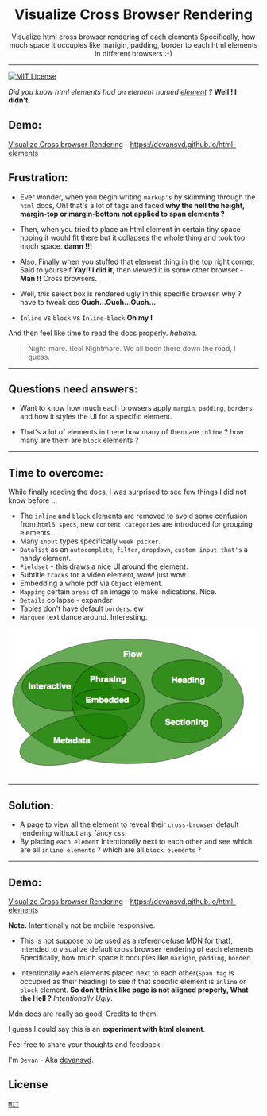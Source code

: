 <div align="center">
<h1>Visualize Cross Browser Rendering</h1>

<p>Visualize html cross browser rendering of each elements Specifically, how much space it occupies like marigin, padding, border to each html elements in different browsers :-)</p>
</div>

---

<!-- prettier-ignore-start -->
[![MIT License][license-badge]][license]
<!-- prettier-ignore-end -->

_Did you know html elements had an element named [element](https://developer.mozilla.org/en-US/docs/Web/HTML/Reference) ?_ **Well ! I didn't.**

## Demo:

[Visualize Cross browser Rendering](https://devansvd.github.io/html-elements) - https://devansvd.github.io/html-elements

## Frustration:

- Ever wonder, when you begin writing `markup's` by skimming through the `html` docs, Oh! that's a lot of tags and faced **why the hell the height, margin-top or margin-bottom not applied to span elements ?**

- Then, when you tried to place an html element in certain tiny space hoping it would fit there but it collapses the whole thing and took too much space. **damn !!!**

- Also, Finally when you stuffed that element thing in the top right corner, Said to yourself **Yay!! I did it**, then viewed it in some other browser - **Man !!** Cross browsers.

- Well, this select box is rendered ugly in this specific browser. why ? have to tweak css **Ouch...Ouch...Ouch...**

- `Inline` vs `block` vs `Inline-block` **Oh my !**

And then feel like time to read the docs properly. _hahaha_.

> Night-mare. Real Nightmare. We all been there down the road, I guess.

---

## Questions need answers:

- Want to know how much each browsers apply `margin`, `padding`, `borders` and how it styles the UI for a specific element.

- That's a lot of elements in there how many of them are `inline` ? how many are them are `block` elements ?

---

## Time to overcome:

While finally reading the docs, I was surprised to see few things I did not know before ...

- The `inline` and `block` elements are removed to avoid some confusion from `html5 specs`, new `content categories` are introduced for grouping elements.
- Many `input` types specifically `week picker`.
- `Datalist` as an `autocomplete`, `filter`, `dropdown`, `custom input that's` a handy element.
- `Fieldset` - this draws a nice UI around the element.
- Subtitle `tracks` for a video element, wow! just wow.
- Embedding a whole pdf via `Object` element.
- `Mapping` certain `areas` of an image to make indications. Nice.
- `Details` collapse - expander
- Tables don't have default `borders`. ew
- `Marquee` text dance around. Interesting.

![Content categories](https://raw.githubusercontent.com/devansvd/html-elements/master/images/content-categories.png)

---

## Solution:

- A page to view all the element to reveal their `cross-browser` default rendering without any fancy `css`.
- By placing `each element` Intentionally next to each other and see which are all `inline elements` ? which are all `block elements` ?

---

## Demo:

[Visualize Cross browser Rendering](https://devansvd.github.io/html-elements) - https://devansvd.github.io/html-elements

**Note:** Intentionally not be mobile responsive.

- This is not suppose to be used as a reference(use MDN for that), Intended to visualize default cross browser rendering of each elements Specifically, how much space it occupies like `marigin`, `padding`, `border`.

- Intentionally each elements placed next to each other(`Span tag` is occupied as their heading) to see if that specific element is `inline` or `block` element. **So don't think like page is not aligned properly, What the Hell ?** _Intentionally Ugly_.

Mdn docs are really so good, Credits to them.

I guess I could say this is an **experiment with html element**.

Feel free to share your thoughts and feedback.

I'm `Devan` - Aka [devansvd](https://github.com/devansvd).

## License

[`MIT`][license]

<!-- prettier-ignore-start -->
[license-badge]: https://img.shields.io/npm/l/eslint-config-devansvd.svg?style=flat-square
[license]: https://github.com/devansvd/eslint-config-devansvd/blob/master/LICENSE
<!-- prettier-ignore-end -->

